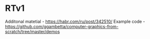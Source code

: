 # RTv1

Additonal matetial - https://habr.com/ru/post/342510/
Example code - https://github.com/ggambetta/computer-graphics-from-scratch/tree/master/demos 
